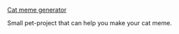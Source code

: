 [Cat meme generator](https://cat-mem-generator.netlify.app/)

Small pet-project that can help you make your cat meme.
